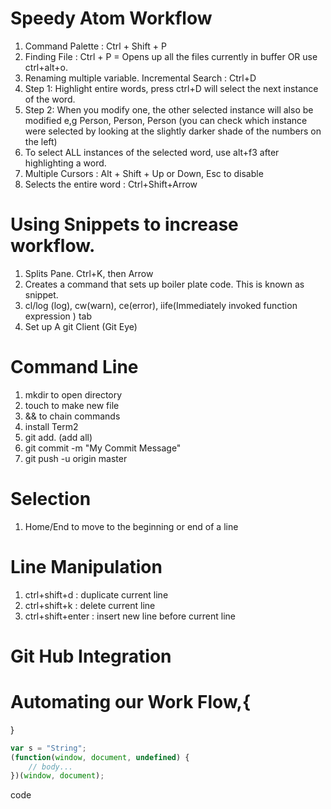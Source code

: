 # Speedy Atom Workflow
1. Command Palette : Ctrl + Shift + P
2. Finding File : Ctrl + P = Opens up all the files currently in buffer OR use ctrl+alt+o.
3. Renaming multiple variable. Incremental Search : Ctrl+D
4. Step 1: Highlight entire words, press ctrl+D will select the next instance of the word.
5. Step 2: When you modify one, the other selected instance will also be modified e,g Person, Person, Person (you can check which instance were selected by looking at the slightly darker shade of the numbers on the left)
6. To select ALL instances of the selected word, use alt+f3 after highlighting a word.
7. Multiple Cursors : Alt + Shift + Up or Down, Esc to disable
8. Selects the entire word : Ctrl+Shift+Arrow

# Using Snippets to increase workflow.
1. Splits Pane. Ctrl+K, then Arrow
2. Creates a command that sets up boiler plate code. This is known as snippet.
3. cl/log (log), cw(warn), ce(error), iife(Immediately invoked function expression ) tab
4. Set up A git Client (Git Eye)

# Command Line
1. mkdir to open directory
2. touch to make new file
3. && to chain commands
4. install Term2
5. git add. (add all)
6. git commit -m "My Commit Message"
7. git push -u origin master

# Selection
1. Home/End to move to the beginning or  end of a line


# Line Manipulation
1. ctrl+shift+d : duplicate current line
2. ctrl+shift+k : delete current line
3. ctrl+shift+enter : insert new line before current line
# Git Hub Integration

# Automating our Work Flow,{

}

```javascript
var s = "String";
(function(window, document, undefined) {
    // body...
})(window, document);
```
code
